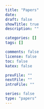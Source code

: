 ```yaml
---
title: "Papers"
date:
draft: false
showTitle: true
description: ""

categories: []
tags: []

comments: false
license: false
toc: false
katex: false

prevFile: ""
nextFile: ""
introFile: ""

series: false
type: "papers"
---
```

